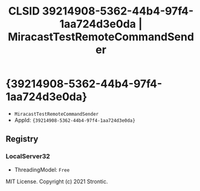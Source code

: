 ﻿---
title: "CLSID 39214908-5362-44b4-97f4-1aa724d3e0da | MiracastTestRemoteCommandSender"
excerpt: What is COM-Object CLSID 39214908-5362-44b4-97f4-1aa724d3e0da?
---

# {39214908-5362-44b4-97f4-1aa724d3e0da}

* `MiracastTestRemoteCommandSender`
* AppId: `{39214908-5362-44b4-97f4-1aa724d3e0da}`

## Registry


### LocalServer32

* ThreadingModel: `Free`

MIT License. Copyright (c) 2021 Strontic.


